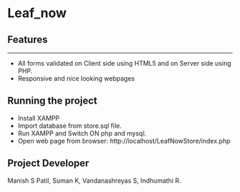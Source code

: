 # Leaf_now
Features
--------------------------------------------------------------------------------------
--------------------------------------------------------------------------------------
* All forms validated on Client side using HTML5 and on Server side using PHP.
* Responsive and nice looking webpages 

Running the project 
--------------------------------------------------------------------------------------

* Install XAMPP
* Import database from store.sql file.
* Run XAMPP and Switch ON php and mysql.
* Open web page from browser: http://localhost/LeafNowStore/index.php

Project Developer
--------------------------------------------------------------------------------------
Manish S Patil,
Suman K,
Vandanashreyas S,
Indhumathi R.
